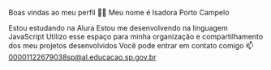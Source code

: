 Boas vindas ao meu perfil 💙💙
Meu nome é Isadora Porto Campelo 

Estou estudando na Alura
Estou me desenvolvendo na linguagem JavaScript
Utilizo esse espaço para minha organização e compartilhamento dos meu projetos desenvolvidos
Você pode entrar em contato comigo 📫
00001122679038sp@al.educacao.sp.gov.br
